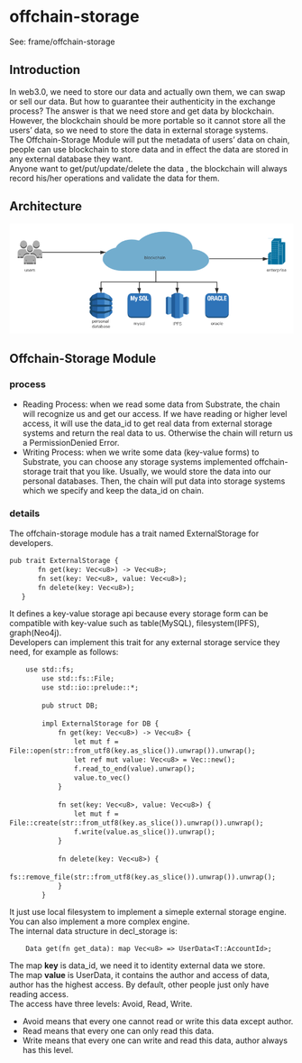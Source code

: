 # offchain-storage
See:  frame/offchain-storage

## Introduction
In web3.0, we need to store our data and actually own them, we can swap or sell our data.
But how to guarantee their authenticity in the exchange process?
The answer is that we need store and get data by blockchain.   
However, the blockchain should be more portable so it cannot store all the users’ data, 
so we need to store the data in external storage systems.   
The Offchain-Storage Module will put the metadata of users’ data on chain,
people can use blockchain to store data and in effect the data are stored in any external database they want.  
Anyone want to  get/put/update/delete the data , the blockchain will always record his/her operations and validate the data for them.

## Architecture

![image](web3.0.png)


## Offchain-Storage Module

### process
- Reading Process: when we read some data from Substrate, the chain will recognize us and get our access.
If we have reading or higher level access,
it will use the data_id to get real data from external storage systems 
and return the real data to us. 
Otherwise the chain will return us a PermissionDenied Error.
- Writing Process: when we write some data (key-value forms) to Substrate, you can choose any storage systems implemented offchain-storage trait that you like. 
Usually, we would store the data into our personal databases. 
Then, the chain will put data into storage systems which we specify and keep the data_id on chain.

### details
The  offchain-storage module has a trait named ExternalStorage for developers.
```
pub trait ExternalStorage {
       fn get(key: Vec<u8>) -> Vec<u8>;
       fn set(key: Vec<u8>, value: Vec<u8>);
       fn delete(key: Vec<u8>);
   }
   ```
   It defines a key-value storage api because every storage form can be compatible with key-value such as table(MySQL), filesystem(IPFS), graph(Neo4j).  
   Developers can implement this trait for any external storage service they need, for example as follows:  
```
	use std::fs;
        use std::fs::File;
        use std::io::prelude::*;
    
    	pub struct DB;
    	
        impl ExternalStorage for DB {
            fn get(key: Vec<u8>) -> Vec<u8> {
                let mut f = File::open(str::from_utf8(key.as_slice()).unwrap()).unwrap();
                let ref mut value: Vec<u8> = Vec::new();
                f.read_to_end(value).unwrap();
                value.to_vec()
            }
    
            fn set(key: Vec<u8>, value: Vec<u8>) {
                let mut f = File::create(str::from_utf8(key.as_slice()).unwrap()).unwrap();
                f.write(value.as_slice()).unwrap();
            }
    
            fn delete(key: Vec<u8>) {
                fs::remove_file(str::from_utf8(key.as_slice()).unwrap()).unwrap();
            }
        }
```

It just use local filesystem to implement a simeple external storage engine. You can also implement a more complex engine.  
The internal data structure in decl_storage is:
```
    Data get(fn get_data): map Vec<u8> => UserData<T::AccountId>;
```
The map **key** is data_id, we need it to identity external data we store.  
The map **value** is UserData, it contains the author and access of data, author has the highest access.  By default, 
 other people just only have reading access.  
 The access have three levels: Avoid, Read, Write.  
 - Avoid means that every one cannot read or write this data except author.  
 - Read means that every one can only read this data.  
 - Write means that every one can write and read this data, author always has this level.

